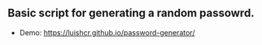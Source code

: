 ## Basic script for generating a random passowrd.
- Demo: https://luishcr.github.io/password-generator/
